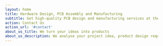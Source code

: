 ```yaml
---
layout: home
title: Hardware Design, PCB Assembly and Manufacturing
subtitle: Get high-quality PCB design and manufacturing services at the competitive prices with PCBCrew. We have decades of experience and expertise. Contact us today to learn more!
action: Contact Us
action_url: '#contact'
about_us_title: We turn your ideas into products
about_us_description: We analyse your project idea, product design requirements, or existing design. Then we help your project till success with our capabilities - PCB design and assembly, hardware design and software development, enclosure assembly and mass production.
---
```

